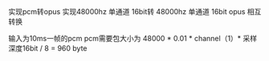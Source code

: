 实现pcm转opus 实现48000hz 单通道 16bit转 48000hz 单通道 16bit opus 相互转换

输入为10ms一帧的pcm pcm需要包大小为 48000 * 0.01 * channel（1）* 采样深度16bit / 8 = 960 byte